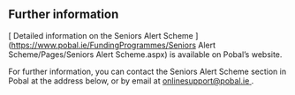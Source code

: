##  Further information

[ Detailed information on the Seniors Alert Scheme
](https://www.pobal.ie/FundingProgrammes/Seniors Alert Scheme/Pages/Seniors
Alert Scheme.aspx) is available on Pobal’s website.

For further information, you can contact the Seniors Alert Scheme section in
Pobal at the address below, or by email at [ onlinesupport@pobal.ie
](mailto:onlinesupport@pobal.ie) .
